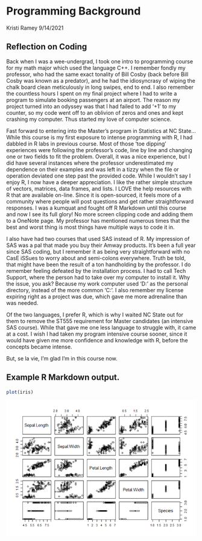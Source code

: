 Programming Background
================
Kristi Ramey
9/14/2021

## Reflection on Coding

Back when I was a wee-undergrad, I took one intro to programming course
for my math major which used the language C++. I remember fondly my
professor, who had the same exact tonality of Bill Cosby (back before
Bill Cosby was known as a predator), and he had the idiosyncrasy of
wiping the chalk board clean meticulously in long swipes, end to end. I
also remember the countless hours I spent on my final project where I
had to write a program to simulate booking passengers at an airport. The
reason my project turned into an odyssey was that I had failed to add
‘+1’ to my counter, so my code went off to an oblivion of zeros and ones
and kept crashing my computer. Thus started my love of computer
science.  

Fast forward to entering into the Master’s program in Statistics at NC
State… While this course is my first exposure to intense programming
with R, I had dabbled in R labs in previous course. Most of those ‘toe
dipping’ experiences were following the professor’s code, line by line
and changing one or two fields to fit the problem. Overall, it was a
nice experience, but I did have several instances where the professor
underestimated my dependence on their examples and was left in a tizzy
when the file or operation deviated one step past the provided code.
While I wouldn’t say I enjoy R, I now have a deeper appreciation. I like
the rather simple structure of vectors, matrices, data frames, and
lists. I LOVE the help resources with R that are available on-line.
Since it is open-sourced, it feels more of a community where people will
post questions and get rather straightforward responses. I was a kumquat
and fought off R Markdown until this course and now I see its full
glory! No more screen clipping code and adding them to a OneNote page.
My professor has mentioned numerous times that the best and worst thing
is most things have multiple ways to code it in.  

I also have had two courses that used SAS instead of R. My impression of
SAS was a pal that made you buy their Amway products. It’s been a full
year since SAS coding, but I remember it as being very straightforward
with no CasE iSSues to worry about and semi-colons everywhere. Truth be
told, that might have been the result of a ton handholding by the
professor. I do remember feeling defeated by the installation process. I
had to call Tech Support, where the person had to take over my computer
to install it. Why the issue, you ask? Because my work computer used
‘D:’ as the personal directory, instead of the more common ‘C:’. I also
remember my license expiring right as a project was due, which gave me
more adrenaline than was needed. 

Of the two languages, I prefer R, which is why I waited NC State out for 
them to remove the ST555 requirement for Master candidates (an intensive 
SAS course). While that gave me one less language to struggle with, it came
at a cost. I wish I had taken my program intensive course sooner, since 
it would have given me more confidence and knowledge with R, before 
the concepts became intense.  

But, se la vie, I’m glad I’m in this course now.

## Example R Markdown output.

``` r
plot(iris)
```

![](../images/unnamed-chunk-1-1.png)<!-- -->
